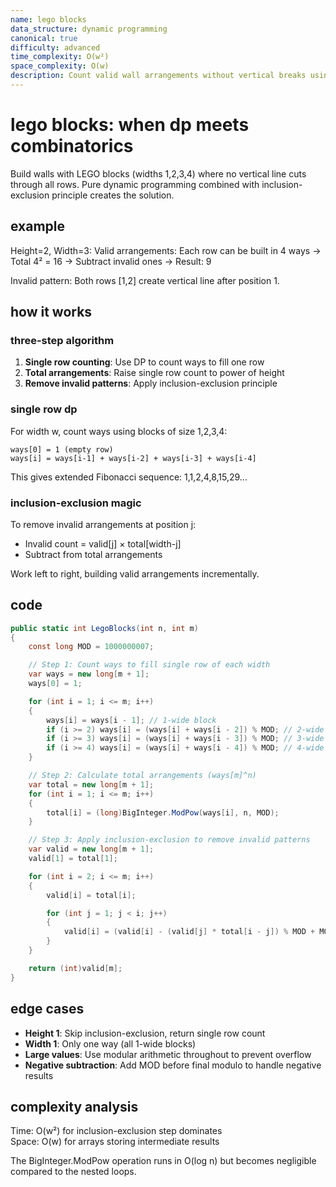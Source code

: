 ```yaml
---
name: lego blocks
data_structure: dynamic programming
canonical: true
difficulty: advanced
time_complexity: O(w²)
space_complexity: O(w)
description: Count valid wall arrangements without vertical breaks using inclusion-exclusion principle.
---
```


# lego blocks: when dp meets combinatorics

Build walls with LEGO blocks (widths 1,2,3,4) where no vertical line cuts through all rows. Pure dynamic programming combined with inclusion-exclusion principle creates the solution.

## example

Height=2, Width=3:
Valid arrangements: Each row can be built in 4 ways → Total 4² = 16 → Subtract invalid ones → Result: 9

Invalid pattern: Both rows [1,2] create vertical line after position 1.

## how it works

### three-step algorithm

1. **Single row counting**: Use DP to count ways to fill one row
2. **Total arrangements**: Raise single row count to power of height
3. **Remove invalid patterns**: Apply inclusion-exclusion principle

### single row dp

For width w, count ways using blocks of size 1,2,3,4:

```
ways[0] = 1 (empty row)
ways[i] = ways[i-1] + ways[i-2] + ways[i-3] + ways[i-4]
```

This gives extended Fibonacci sequence: 1,1,2,4,8,15,29...

### inclusion-exclusion magic

To remove invalid arrangements at position j:

- Invalid count = valid[j] × total[width-j]
- Subtract from total arrangements

Work left to right, building valid arrangements incrementally.

## code

```csharp
public static int LegoBlocks(int n, int m)
{
    const long MOD = 1000000007;

    // Step 1: Count ways to fill single row of each width
    var ways = new long[m + 1];
    ways[0] = 1;

    for (int i = 1; i <= m; i++)
    {
        ways[i] = ways[i - 1]; // 1-wide block
        if (i >= 2) ways[i] = (ways[i] + ways[i - 2]) % MOD; // 2-wide block
        if (i >= 3) ways[i] = (ways[i] + ways[i - 3]) % MOD; // 3-wide block
        if (i >= 4) ways[i] = (ways[i] + ways[i - 4]) % MOD; // 4-wide block
    }

    // Step 2: Calculate total arrangements (ways[m]^n)
    var total = new long[m + 1];
    for (int i = 1; i <= m; i++)
    {
        total[i] = (long)BigInteger.ModPow(ways[i], n, MOD);
    }

    // Step 3: Apply inclusion-exclusion to remove invalid patterns
    var valid = new long[m + 1];
    valid[1] = total[1];

    for (int i = 2; i <= m; i++)
    {
        valid[i] = total[i];

        for (int j = 1; j < i; j++)
        {
            valid[i] = (valid[i] - (valid[j] * total[i - j]) % MOD + MOD) % MOD;
        }
    }

    return (int)valid[m];
}
```

## edge cases

- **Height 1**: Skip inclusion-exclusion, return single row count
- **Width 1**: Only one way (all 1-wide blocks)
- **Large values**: Use modular arithmetic throughout to prevent overflow
- **Negative subtraction**: Add MOD before final modulo to handle negative results

## complexity analysis

Time: O(w²) for inclusion-exclusion step dominates  
Space: O(w) for arrays storing intermediate results

The BigInteger.ModPow operation runs in O(log n) but becomes negligible compared to the nested loops.
